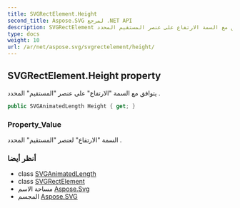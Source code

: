 ```yaml
---
title: SVGRectElement.Height
second_title: Aspose.SVG لمرجع .NET API
description: SVGRectElement ملكية. يتوافق مع السمة الارتفاع على عنصر المستقيم المحدد .
type: docs
weight: 10
url: /ar/net/aspose.svg/svgrectelement/height/
---
```

## SVGRectElement.Height property

يتوافق مع السمة "الارتفاع" على عنصر "المستقيم" المحدد .

```csharp
public SVGAnimatedLength Height { get; }
```

### Property_Value

السمة "الارتفاع" لعنصر "المستقيم" المحدد .

### أنظر أيضا

* class [SVGAnimatedLength](../../../aspose.svg.datatypes/svganimatedlength/)
* class [SVGRectElement](../)
* مساحة الاسم [Aspose.Svg](../../svgrectelement/)
* المجسم [Aspose.SVG](../../../)


